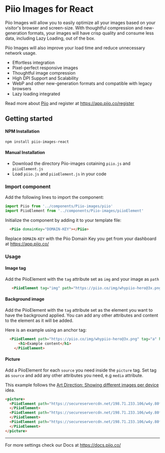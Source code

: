 # Piio Images for React

Piio Images will allow you to easily optimize all your images based on your visitor's browser and screen-size. With thoughtful compression and new-generation formats, your images will have crisp quality and consume less data, including Lazy Loading, out of the box.

Piio Images will also improve your load time and reduce unnecessary network usage.

- Effortless integration
- Pixel-perfect responsive images
- Thoughtful image compression
- High DPI Support and Scalability
- WebP and other new-generation formats and compatible with legacy browsers
- Lazy loading integrated

Read more about <a href="https://piio.co/" target="_blank">Piio</a> and register at <a href="https://app.piio.co/register" target="_blank">https://app.piio.co/register</a>

## Getting started

#### NPM Installation
```
npm install piio-images-react
```
#### Manual Installation

- Download the directory Piio-images cotaining `piio.js` and `piioElement.js`
- Load  `piio.js` and `piioElement.js` in your code

### Import component

Add the following lines to import the component:
```javascript
import Piio from '../components/Piio-images/piio'
import PiioElement from '../components/Piio-images/piioElement'
```

Initialize the component by adding it to your template file:
```html
  <Piio domainKey="DOMAIN-KEY"></Piio>
```
Replace `DOMAIN-KEY` with the Piio Domain Key you get from your dashboard at <a href="https://app.piio.co/" target="_blank">https://app.piio.co/</a>

### Usage


#### Image tag

Add the PiioElement with the `tag` attribute set as `img` and your image as `path`

```html
   <PiioElement tag="img" path="https://piio.co/img/whypiio-hero@3x.png" alt="Piio Element" class="example-class"></PiioElement>
```

#### Background image

Add the PiioElement with the `tag` attribute set as the element you want to have the background applied. You can add any other attributes and content to the element as it will be added.

Here is an example using an anchor tag:
```html
  <PiioElement path="https://piio.co/img/whypiio-hero@3x.png" tag="a" href="https://www.piio.co">
      <h1>Example content</h1>
    </PiioElement>
```

#### Picture

Add a PiioElement for each `source` you need inside the `picture` tag. Set tag as `source` and add any other attributes you need, e.g `media` attribute.

This example follows the <a href="https://blog.piio.co/responsive/art-direction-showing-different-images-per-device/" target="_blank">Art Direction: Showing different images per device</a> idea.

```html
<picture>
  <PiioElement path="https://secureservercdn.net/198.71.233.106/w4y.80f.myftpupload.com/wp-content/uploads/2020/02/backpack-desktop.jpg" tag="source" media="(min-width:969px)">
  </PiioElement>
  <PiioElement path="https://secureservercdn.net/198.71.233.106/w4y.80f.myftpupload.com/wp-content/uploads/2020/02/backpack-mobile.jpg" tag="source" media="(max-width:969px)">
  </PiioElement>
  <PiioElement path="https://secureservercdn.net/198.71.233.106/w4y.80f.myftpupload.com/wp-content/uploads/2020/02/backpack-mobile.jpg" tag="img">
  </PiioElement>
</picture>
```

---
For more settings check our Docs at <a href="https://docs.piio.co/" target="_blank">https://docs.piio.co/</a>
